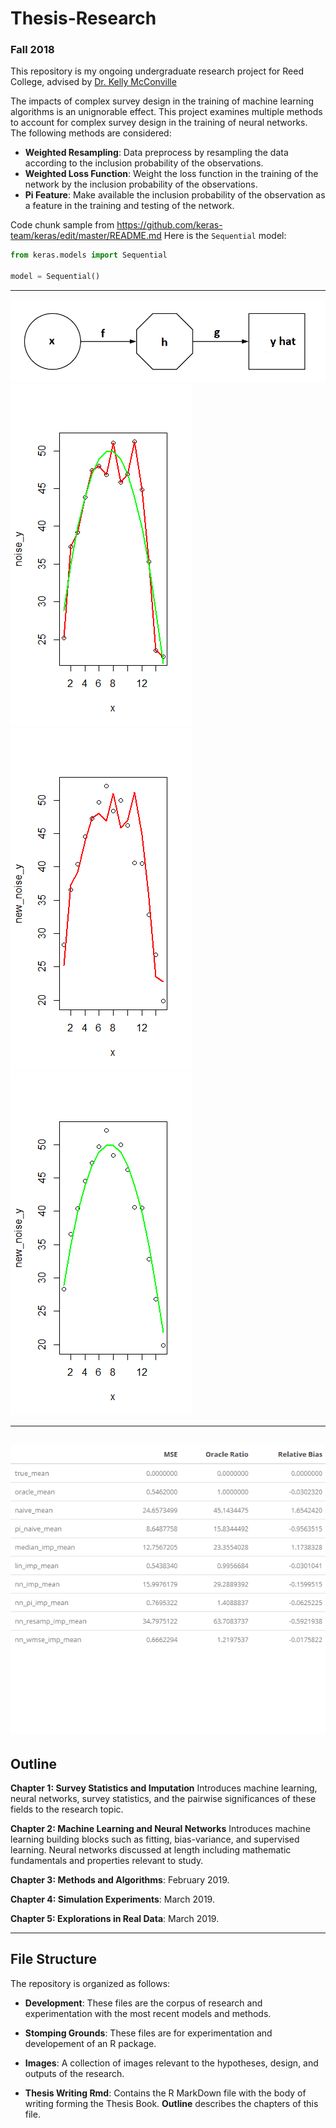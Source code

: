 # Thesis-Research
### Fall 2018

This repository is my ongoing undergraduate research project for Reed College, advised by [Dr. Kelly McConville](https://github.com/mcconvil)

The impacts of complex survey design in the training of machine learning algorithms is an unignorable effect. This project examines multiple methods to account for complex survey design in the training of neural networks. The following methods are considered:
- **Weighted Resampling**: Data preprocess by resampling the data according to the inclusion probability of the observations.
- **Weighted Loss Function**: Weight the loss function in the training of the network by the inclusion probability of the observations.
- **Pi Feature**: Make available the inclusion probability of the observation as a feature in the training and testing of the network. 

Code chunk sample from https://github.com/keras-team/keras/edit/master/README.md
Here is the `Sequential` model:

```python
from keras.models import Sequential

model = Sequential()
```

------------------

![](images/model_img.png)
![](images/both.png)
![](images/badfit.png)
![](images/stayGood.png)

------------------
![](images/table.png)
------------------

## Outline

**Chapter 1: Survey Statistics and Imputation** Introduces machine learning, neural networks, survey statistics, and the pairwise significances of these fields to the research topic.

**Chapter 2: Machine Learning and Neural Networks** Introduces machine learning building blocks such as fitting, bias-variance, and supervised learning. Neural networks discussed at length including mathematic fundamentals and properties relevant to study.

**Chapter 3: Methods and Algorithms**: February 2019.

**Chapter 4: Simulation Experiments**: March 2019.

**Chapter 5: Explorations in Real Data**: March 2019.

------------------

## File Structure

The repository is organized as follows:
- **Development**: These files are the corpus of research and experimentation with the most recent models and methods.

- **Stomping Grounds**: These files are for experimentation and developement of an R package.

- **Images**: A collection of images relevant to the hypotheses, design, and outputs of the research.

- **Thesis Writing Rmd**: Contains the R MarkDown file with the body of writing forming the Thesis Book. **Outline** describes the chapters of this file.

